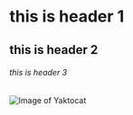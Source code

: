 # this is header 1
## this is header 2
###### this is header 3

![Image of Yaktocat](https://octodex.github.com/images/yaktocat.png)
